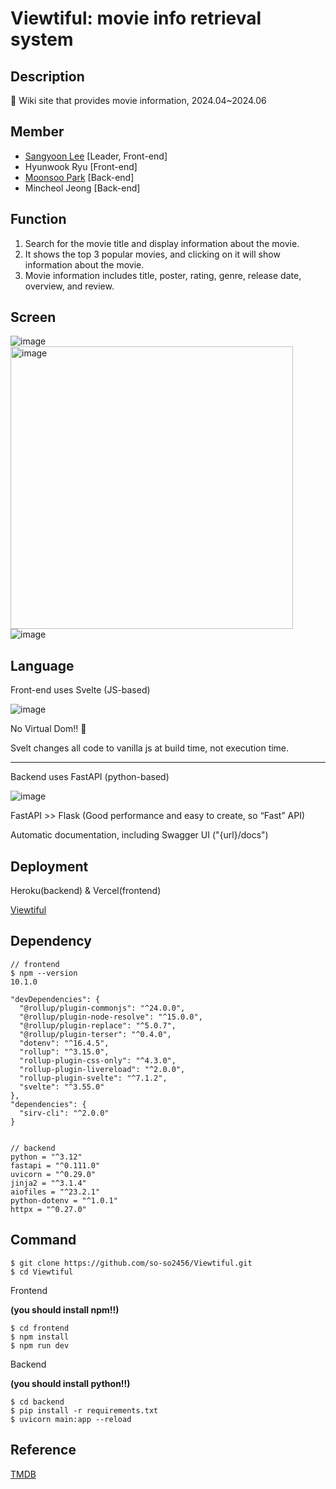# Viewtiful: movie info retrieval system

## Description

🍿 Wiki site that provides movie information, 2024.04~2024.06

## Member

+ [Sangyoon Lee](https://github.com/so-so2456) [Leader, Front-end]
+ Hyunwook Ryu [Front-end]
+ [Moonsoo Park](https://github.com/m0onsoo)  [Back-end]
+ Mincheol Jeong [Back-end]

## Function

1. Search for the movie title and display information about the movie.
2. It shows the top 3 popular movies, and clicking on it will show information about the movie.
3. Movie information includes title, poster, rating, genre, release date, overview, and review.

## Screen

![image](https://github.com/so-so2456/Viewtiful/assets/65073648/c8e05598-3ade-415f-9b99-e6c1b9829c7f)
<img width="452" alt="image" src="https://github.com/so-so2456/Viewtiful/assets/65073648/d8f677a0-1bd2-4374-95eb-b6c1e215fa0c">
![image](https://github.com/so-so2456/Viewtiful/assets/65073648/88853935-0364-4209-a0dd-3cfcf3769b8a)

## Language

Front-end uses Svelte (JS-based)

![image](https://github.com/so-so2456/Viewtiful/assets/65073648/12ae2f0b-275b-476c-bf0a-6040d4bb10d8)

No Virtual Dom!! 🫢

Svelt changes all code to vanilla js at build time, not execution time.

---

Backend uses FastAPI (python-based)

![image](https://github.com/so-so2456/Viewtiful/assets/65073648/8c852446-3f0a-4725-977e-ebd1a2f8fd36)

FastAPI >> Flask (Good performance and easy to create, so 
“Fast” API)

Automatic documentation, including Swagger UI ("{url}/docs")

## Deployment

Heroku(backend) & Vercel(frontend)

[Viewtiful](https://viewtiful-eta.vercel.app)

## Dependency

```
// frontend
$ npm --version
10.1.0

"devDependencies": {
  "@rollup/plugin-commonjs": "^24.0.0",
  "@rollup/plugin-node-resolve": "^15.0.0",
  "@rollup/plugin-replace": "^5.0.7",
  "@rollup/plugin-terser": "^0.4.0",
  "dotenv": "^16.4.5",
  "rollup": "^3.15.0",
  "rollup-plugin-css-only": "^4.3.0",
  "rollup-plugin-livereload": "^2.0.0",
  "rollup-plugin-svelte": "^7.1.2",
  "svelte": "^3.55.0"
},
"dependencies": {
  "sirv-cli": "^2.0.0"
}


// backend
python = "^3.12"
fastapi = "^0.111.0"
uvicorn = "^0.29.0"
jinja2 = "^3.1.4"
aiofiles = "^23.2.1"
python-dotenv = "^1.0.1"
httpx = "^0.27.0"
```

## Command

```
$ git clone https://github.com/so-so2456/Viewtiful.git
$ cd Viewtiful
```

Frontend

**(you should install npm!!)**

```
$ cd frontend
$ npm install
$ npm run dev
```

Backend

**(you should install python!!)**

```
$ cd backend
$ pip install -r requirements.txt
$ uvicorn main:app --reload
```

## Reference

[TMDB](https://www.themoviedb.org/)
</div>
